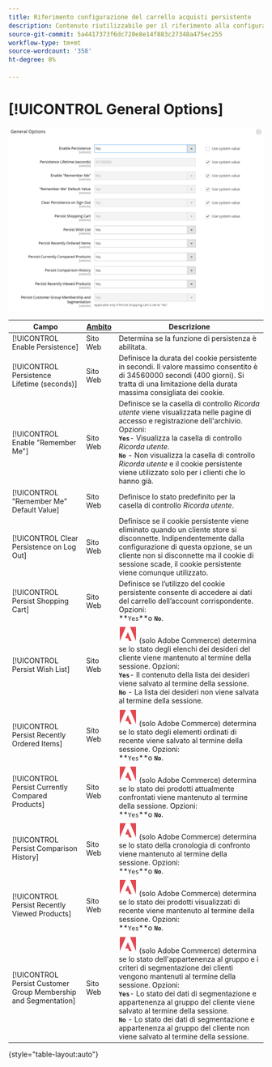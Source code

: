 ```yaml
---
title: Riferimento configurazione del carrello acquisti persistente
description: Contenuto riutilizzabile per il riferimento alla configurazione del carrello acquisti persistente.
source-git-commit: 5a4417373f6dc720e8e14f883c27348a475ec255
workflow-type: tm+mt
source-wordcount: '358'
ht-degree: 0%

---
```



# [!UICONTROL General Options]

![Opzioni generali](/help/configuration-reference/customers/assets/persistent-shopping-cart-general.png)<!-- zoom -->

<!-- [General Options](https://experienceleague.adobe.com/en/docs/commerce-admin/stores-sales/point-of-purchase/cart/cart-persistent#configure-a-persistent-cart) -->

| Campo | [Ambito](/help/getting-started/websites-stores-views.md#scope-settings) | Descrizione |
|--- |------------------------------------------------------------------------|--- |
| [!UICONTROL Enable Persistence] | Sito Web | Determina se la funzione di persistenza è abilitata. |
| [!UICONTROL Persistence Lifetime (seconds)] | Sito Web | Definisce la durata del cookie persistente in secondi. Il valore massimo consentito è di 34560000 secondi (400 giorni). Si tratta di una limitazione della durata massima consigliata dei cookie. |
| [!UICONTROL Enable "Remember Me"] | Sito Web | Definisce se la casella di controllo _Ricorda utente_ viene visualizzata nelle pagine di accesso e registrazione dell&#39;archivio. Opzioni: <br/>**`Yes`**- Visualizza la casella di controllo _Ricorda utente_.<br/>**`No`** - Non visualizza la casella di controllo _Ricorda utente_ e il cookie persistente viene utilizzato solo per i clienti che lo hanno già. |
| [!UICONTROL "Remember Me" Default Value] | Sito Web | Definisce lo stato predefinito per la casella di controllo _Ricorda utente_. |
| [!UICONTROL Clear Persistence on Log Out] | Sito Web | Definisce se il cookie persistente viene eliminato quando un cliente store si disconnette. Indipendentemente dalla configurazione di questa opzione, se un cliente non si disconnette ma il cookie di sessione scade, il cookie persistente viene comunque utilizzato. |
| [!UICONTROL Persist Shopping Cart] | Sito Web | Definisce se l’utilizzo del cookie persistente consente di accedere ai dati del carrello dell’account corrispondente. Opzioni: <br/>**`Yes`**o **`No`**. |
| [!UICONTROL Persist Wish List] | Sito Web | ![Adobe Commerce](/help/assets/adobe-logo.svg) (solo Adobe Commerce) determina se lo stato degli elenchi dei desideri del cliente viene mantenuto al termine della sessione. Opzioni: <br/>**`Yes`**- Il contenuto della lista dei desideri viene salvato al termine della sessione.<br/>**`No`** - La lista dei desideri non viene salvata al termine della sessione. |
| [!UICONTROL Persist Recently Ordered Items] | Sito Web | ![Adobe Commerce](/help/assets/adobe-logo.svg) (solo Adobe Commerce) determina se lo stato degli elementi ordinati di recente viene salvato al termine della sessione. Opzioni: <br/>**`Yes`**o **`No`**. |
| [!UICONTROL Persist Currently Compared Products] | Sito Web | ![Adobe Commerce](/help/assets/adobe-logo.svg) (solo Adobe Commerce) determina se lo stato dei prodotti attualmente confrontati viene mantenuto al termine della sessione. Opzioni: <br/>**`Yes`**o **`No`**. |
| [!UICONTROL Persist Comparison History] | Sito Web | ![Adobe Commerce](/help/assets/adobe-logo.svg) (solo Adobe Commerce) determina se lo stato della cronologia di confronto viene mantenuto al termine della sessione. Opzioni: <br/>**`Yes`**o **`No`**. |
| [!UICONTROL Persist Recently Viewed Products] | Sito Web | ![Adobe Commerce](/help/assets/adobe-logo.svg) (solo Adobe Commerce) determina se lo stato dei prodotti visualizzati di recente viene mantenuto al termine della sessione. Opzioni: <br/>**`Yes`**o **`No`**. |
| [!UICONTROL Persist Customer Group Membership and Segmentation] | Sito Web | ![Adobe Commerce](/help/assets/adobe-logo.svg) (solo Adobe Commerce) determina se lo stato dell&#39;appartenenza al gruppo e i criteri di segmentazione dei clienti vengono mantenuti al termine della sessione. Opzioni: <br/>**`Yes`**- Lo stato dei dati di segmentazione e appartenenza al gruppo del cliente viene salvato al termine della sessione.<br/>**`No`** - Lo stato dei dati di segmentazione e appartenenza al gruppo del cliente non viene salvato al termine della sessione. |

{style="table-layout:auto"}
